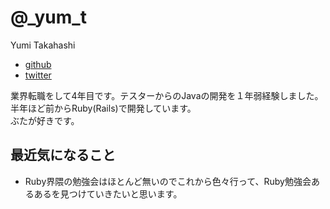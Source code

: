 # @_yum_t
Yumi Takahashi  
- [github](https://github.com/nyumi)
- [twitter](https://twitter.com/_yum_t)

業界転職をして4年目です。テスターからのJavaの開発を１年弱経験しました。半年ほど前からRuby(Rails)で開発しています。  
ぶたが好きです。

## 最近気になること

* Ruby界隈の勉強会はほとんど無いのでこれから色々行って、Ruby勉強会あるあるを見つけていきたいと思います。
